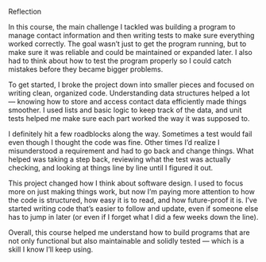 Reflection

In this course, the main challenge I tackled was building a program to manage contact information and then writing tests to make sure everything worked correctly. The goal wasn’t just to get the program running, but to make sure it was reliable and could be maintained or expanded later. I also had to think about how to test the program properly so I could catch mistakes before they became bigger problems.

To get started, I broke the project down into smaller pieces and focused on writing clean, organized code. Understanding data structures helped a lot — knowing how to store and access contact data efficiently made things smoother. I used lists and basic logic to keep track of the data, and unit tests helped me make sure each part worked the way it was supposed to.

I definitely hit a few roadblocks along the way. Sometimes a test would fail even though I thought the code was fine. Other times I’d realize I misunderstood a requirement and had to go back and change things. What helped was taking a step back, reviewing what the test was actually checking, and looking at things line by line until I figured it out.

This project changed how I think about software design. I used to focus more on just making things work, but now I’m paying more attention to how the code is structured, how easy it is to read, and how future-proof it is. I’ve started writing code that’s easier to follow and update, even if someone else has to jump in later (or even if I forget what I did a few weeks down the line).

Overall, this course helped me understand how to build programs that are not only functional but also maintainable and solidly tested — which is a skill I know I’ll keep using.
